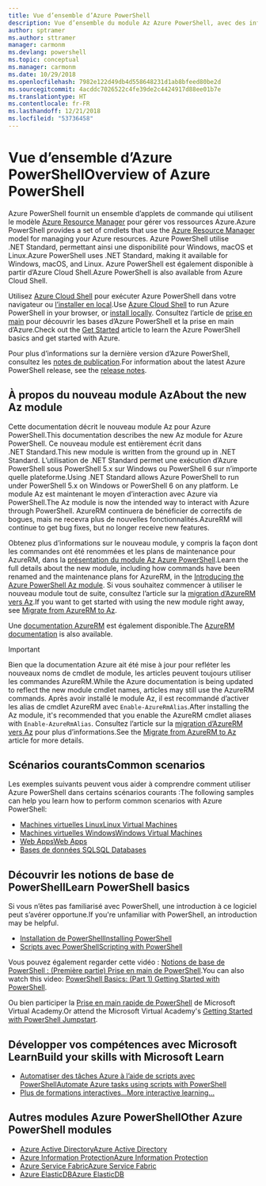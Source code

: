 ```yaml
---
title: Vue d’ensemble d’Azure PowerShell
description: Vue d’ensemble du module Az Azure PowerShell, avec des informations sur l’installation et la prise en main.
author: sptramer
ms.author: sttramer
manager: carmonm
ms.devlang: powershell
ms.topic: conceptual
ms.manager: carmonm
ms.date: 10/29/2018
ms.openlocfilehash: 7982e122d49db4d558648231d1ab8bfeed80be2d
ms.sourcegitcommit: 4acddc7026522c4fe39de2c4424917d88ee01b7e
ms.translationtype: HT
ms.contentlocale: fr-FR
ms.lasthandoff: 12/21/2018
ms.locfileid: "53736458"
---
```

# <a name="overview-of-azure-powershell"></a><span data-ttu-id="668fd-103">Vue d’ensemble d’Azure PowerShell</span><span class="sxs-lookup"><span data-stu-id="668fd-103">Overview of Azure PowerShell</span></span>

<span data-ttu-id="668fd-104">Azure PowerShell fournit un ensemble d’applets de commande qui utilisent le modèle [Azure Resource Manager](/azure/azure-resource-manager/resource-group-overview) pour gérer vos ressources Azure.</span><span class="sxs-lookup"><span data-stu-id="668fd-104">Azure PowerShell provides a set of cmdlets that use the [Azure Resource Manager](/azure/azure-resource-manager/resource-group-overview) model for managing your Azure resources.</span></span> <span data-ttu-id="668fd-105">Azure PowerShell utilise .NET Standard, permettant ainsi une disponibilité pour Windows, macOS et Linux.</span><span class="sxs-lookup"><span data-stu-id="668fd-105">Azure PowerShell uses .NET Standard, making it available for Windows, macOS, and Linux.</span></span>
<span data-ttu-id="668fd-106">Azure PowerShell est également disponible à partir d’Azure Cloud Shell.</span><span class="sxs-lookup"><span data-stu-id="668fd-106">Azure PowerShell is also available from Azure Cloud Shell.</span></span>

<span data-ttu-id="668fd-107">Utilisez [Azure Cloud Shell](/azure/cloud-shell/overview) pour exécuter Azure PowerShell dans votre navigateur ou [l’installer en local](install-az-ps.md).</span><span class="sxs-lookup"><span data-stu-id="668fd-107">Use [Azure Cloud Shell](/azure/cloud-shell/overview) to run Azure PowerShell in your browser, or [install locally](install-az-ps.md).</span></span> <span data-ttu-id="668fd-108">Consultez l’article de [prise en main](get-started-azureps.md) pour découvrir les bases d’Azure PowerShell et la prise en main d’Azure.</span><span class="sxs-lookup"><span data-stu-id="668fd-108">Check out the [Get Started](get-started-azureps.md) article to learn the Azure PowerShell basics and get started with Azure.</span></span>

<span data-ttu-id="668fd-109">Pour plus d’informations sur la dernière version d’Azure PowerShell, consultez les [notes de publication](release-notes-azureps.md).</span><span class="sxs-lookup"><span data-stu-id="668fd-109">For information about the latest Azure PowerShell release, see the [release notes](release-notes-azureps.md).</span></span>

## <a name="about-the-new-az-module"></a><span data-ttu-id="668fd-110">À propos du nouveau module Az</span><span class="sxs-lookup"><span data-stu-id="668fd-110">About the new Az module</span></span>

<span data-ttu-id="668fd-111">Cette documentation décrit le nouveau module Az pour Azure PowerShell.</span><span class="sxs-lookup"><span data-stu-id="668fd-111">This documentation describes the new Az module for Azure PowerShell.</span></span> <span data-ttu-id="668fd-112">Ce nouveau module est entièrement écrit dans .NET Standard.</span><span class="sxs-lookup"><span data-stu-id="668fd-112">This new module is written from the ground up in .NET Standard.</span></span> <span data-ttu-id="668fd-113">L’utilisation de .NET Standard permet une exécution d’Azure PowerShell sous PowerShell 5.x sur Windows ou PowerShell 6 sur n’importe quelle plateforme.</span><span class="sxs-lookup"><span data-stu-id="668fd-113">Using .NET Standard allows Azure PowerShell to run under PowerShell 5.x on Windows or PowerShell 6 on any platform.</span></span> <span data-ttu-id="668fd-114">Le module Az est maintenant le moyen d’interaction avec Azure via PowerShell.</span><span class="sxs-lookup"><span data-stu-id="668fd-114">The Az module is now the intended way to interact with Azure through PowerShell.</span></span>
<span data-ttu-id="668fd-115">AzureRM continuera de bénéficier de correctifs de bogues, mais ne recevra plus de nouvelles fonctionnalités.</span><span class="sxs-lookup"><span data-stu-id="668fd-115">AzureRM will continue to get bug fixes, but no longer receive new features.</span></span>

<span data-ttu-id="668fd-116">Obtenez plus d’informations sur le nouveau module, y compris la façon dont les commandes ont été renommées et les plans de maintenance pour AzureRM, dans la [présentation du module Az Azure PowerShell](new-azureps-module-az.md).</span><span class="sxs-lookup"><span data-stu-id="668fd-116">Learn the full details about the new module, including how commands have been renamed and the maintenance plans for AzureRM, in the [Introducing the Azure PowerShell Az module](new-azureps-module-az.md).</span></span> <span data-ttu-id="668fd-117">Si vous souhaitez commencer à utiliser le nouveau module tout de suite, consultez l’article sur la [migration d’AzureRM vers Az](migrate-from-azurerm-to-az.md).</span><span class="sxs-lookup"><span data-stu-id="668fd-117">If you want to get started with using the new module right away, see [Migrate from AzureRM to Az](migrate-from-azurerm-to-az.md).</span></span>

<span data-ttu-id="668fd-118">Une [documentation AzureRM](/powershell/azure/azurerm) est également disponible.</span><span class="sxs-lookup"><span data-stu-id="668fd-118">The [AzureRM documentation](/powershell/azure/azurerm) is also available.</span></span>

> [!IMPORTANT]
>
> <span data-ttu-id="668fd-119">Bien que la documentation Azure ait été mise à jour pour refléter les nouveaux noms de cmdlet de module, les articles peuvent toujours utiliser les commandes AzureRM.</span><span class="sxs-lookup"><span data-stu-id="668fd-119">While the Azure documentation is being updated to reflect the new module cmdlet names, articles may still use the AzureRM commands.</span></span> <span data-ttu-id="668fd-120">Après avoir installé le module Az, il est recommandé d’activer les alias de cmdlet AzureRM avec `Enable-AzureRmAlias`.</span><span class="sxs-lookup"><span data-stu-id="668fd-120">After installing the Az module, it's recommended that you enable the AzureRM cmdlet aliases with `Enable-AzureRmAlias`.</span></span> <span data-ttu-id="668fd-121">Consultez l’article sur la [migration d’AzureRM vers Az](migrate-from-azurerm-to-az.md) pour plus d’informations.</span><span class="sxs-lookup"><span data-stu-id="668fd-121">See the [Migrate from AzureRM to Az](migrate-from-azurerm-to-az.md) article for more details.</span></span>

## <a name="common-scenarios"></a><span data-ttu-id="668fd-122">Scénarios courants</span><span class="sxs-lookup"><span data-stu-id="668fd-122">Common scenarios</span></span>

<span data-ttu-id="668fd-123">Les exemples suivants peuvent vous aider à comprendre comment utiliser Azure PowerShell dans certains scénarios courants :</span><span class="sxs-lookup"><span data-stu-id="668fd-123">The following samples can help you learn how to perform common scenarios with Azure PowerShell:</span></span>

* [<span data-ttu-id="668fd-124">Machines virtuelles Linux</span><span class="sxs-lookup"><span data-stu-id="668fd-124">Linux Virtual Machines</span></span>](/azure/virtual-machines/virtual-machines-linux-powershell-samples?toc=/powershell/azure/toc.json)
* [<span data-ttu-id="668fd-125">Machines virtuelles Windows</span><span class="sxs-lookup"><span data-stu-id="668fd-125">Windows Virtual Machines</span></span>](/azure/virtual-machines/virtual-machines-windows-powershell-samples?toc=/powershell/azure/toc.json)
* [<span data-ttu-id="668fd-126">Web Apps</span><span class="sxs-lookup"><span data-stu-id="668fd-126">Web Apps</span></span>](/azure/app-service-web/app-service-powershell-samples?toc=/powershell/azure/toc.json)
* [<span data-ttu-id="668fd-127">Bases de données SQL</span><span class="sxs-lookup"><span data-stu-id="668fd-127">SQL Databases</span></span>](/azure/sql-database/sql-database-powershell-samples?toc=/powershell/azure/toc.json)

## <a name="learn-powershell-basics"></a><span data-ttu-id="668fd-128">Découvrir les notions de base de PowerShell</span><span class="sxs-lookup"><span data-stu-id="668fd-128">Learn PowerShell basics</span></span>

<span data-ttu-id="668fd-129">Si vous n’êtes pas familiarisé avec PowerShell, une introduction à ce logiciel peut s’avérer opportune.</span><span class="sxs-lookup"><span data-stu-id="668fd-129">If you're unfamiliar with PowerShell, an introduction may be helpful.</span></span>

* [<span data-ttu-id="668fd-130">Installation de PowerShell</span><span class="sxs-lookup"><span data-stu-id="668fd-130">Installing PowerShell</span></span>](/powershell/scripting/setup/installing-windows-powershell)
* [<span data-ttu-id="668fd-131">Scripts avec PowerShell</span><span class="sxs-lookup"><span data-stu-id="668fd-131">Scripting with PowerShell</span></span>](/powershell/scripting/powershell-scripting)

<span data-ttu-id="668fd-132">Vous pouvez également regarder cette vidéo : [Notions de base de PowerShell : (Première partie) Prise en main de PowerShell](https://channel9.msdn.com/Blogs/Taste-of-Premier/PowerShellBasicsPart1).</span><span class="sxs-lookup"><span data-stu-id="668fd-132">You can also watch this video: [PowerShell Basics: (Part 1) Getting Started with PowerShell](https://channel9.msdn.com/Blogs/Taste-of-Premier/PowerShellBasicsPart1).</span></span>

<span data-ttu-id="668fd-133">Ou bien participer la [Prise en main rapide de PowerShell](https://mva.microsoft.com/liveevents/powershell-jumpstart) de Microsoft Virtual Academy.</span><span class="sxs-lookup"><span data-stu-id="668fd-133">Or attend the Microsoft Virtual Academy's [Getting Started with PowerShell Jumpstart](https://mva.microsoft.com/liveevents/powershell-jumpstart).</span></span>

## <a name="build-your-skills-with-microsoft-learn"></a><span data-ttu-id="668fd-134">Développer vos compétences avec Microsoft Learn</span><span class="sxs-lookup"><span data-stu-id="668fd-134">Build your skills with Microsoft Learn</span></span>

- [<span data-ttu-id="668fd-135">Automatiser des tâches Azure à l’aide de scripts avec PowerShell</span><span class="sxs-lookup"><span data-stu-id="668fd-135">Automate Azure tasks using scripts with PowerShell</span></span>](/learn/modules/automate-azure-tasks-with-powershell/)
- [<span data-ttu-id="668fd-136">Plus de formations interactives...</span><span class="sxs-lookup"><span data-stu-id="668fd-136">More interactive learning...</span></span>](/learn/browse/?term=powershell)

## <a name="other-azure-powershell-modules"></a><span data-ttu-id="668fd-137">Autres modules Azure PowerShell</span><span class="sxs-lookup"><span data-stu-id="668fd-137">Other Azure PowerShell modules</span></span>

* [<span data-ttu-id="668fd-138">Azure Active Directory</span><span class="sxs-lookup"><span data-stu-id="668fd-138">Azure Active Directory</span></span>](/powershell/azure/active-directory/)
* [<span data-ttu-id="668fd-139">Azure Information Protection</span><span class="sxs-lookup"><span data-stu-id="668fd-139">Azure Information Protection</span></span>](/powershell/azure/aip/)
* [<span data-ttu-id="668fd-140">Azure Service Fabric</span><span class="sxs-lookup"><span data-stu-id="668fd-140">Azure Service Fabric</span></span>](/powershell/azure/service-fabric/)
* [<span data-ttu-id="668fd-141">Azure ElasticDB</span><span class="sxs-lookup"><span data-stu-id="668fd-141">Azure ElasticDB</span></span>](/powershell/azure/elasticdbjobs/)
